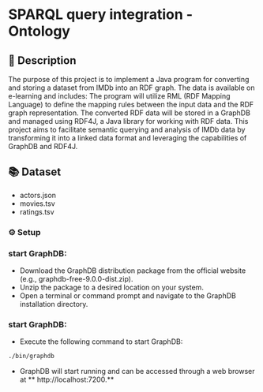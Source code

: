 # SPARQL query integration - Ontology

## 📝 Description
The purpose of this project is to implement a Java program for converting and storing a dataset from IMDb into an RDF graph. The data is available on e-learning and includes:
The program will utilize RML (RDF Mapping Language) to define the mapping rules between the input data and the RDF graph representation. The converted RDF data will be stored in a GraphDB and managed using RDF4J, a Java library for working with RDF data. This project aims to facilitate semantic querying and analysis of IMDb data by transforming it into a linked data format and leveraging the capabilities of GraphDB and RDF4J.

## 📚 Dataset

  * actors.json
  * movies.tsv
  * ratings.tsv


### ⚙️ Setup

### start GraphDB:

   * Download the GraphDB distribution package from the official website (e.g., graphdb-free-9.0.0-dist.zip).
   *  Unzip the package to a desired location on your system.
   *  Open a terminal or command prompt and navigate to the GraphDB installation directory.

### start GraphDB:

  *  Execute the following command to start GraphDB:
    
```bash
./bin/graphdb

```
    
  *  GraphDB will start running and can be accessed through a web browser at ** http://localhost:7200.**


